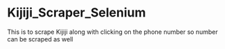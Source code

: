 # Kijiji_Scraper_Selenium

This is to scrape Kijiji along with clicking on the phone number so number can be scraped as well
